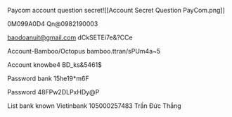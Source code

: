 Paycom account question secret![[Account Secret Question PayCom.png]]

0M099A0D4
Qn@0982190003


baodoanuit@gmail.com
dCkSETEi7e&?CCe


Account-Bamboo/Octopus
bamboo.ttran/sPUm4a~5

Account knowbe4
BD_ks&5461$

Password bank
15he19*m6F

Password
48FPw2DLPxHDy@P

List bank known
Vietinbank 105000257483 Trần Đức Thắng